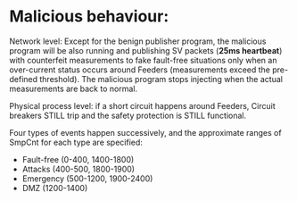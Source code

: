 # Malicious behaviour:

Network level: Except for the benign publisher program, the malicious program will be also running and publishing SV packets (**25ms heartbeat**) with counterfeit measurements to fake fault-free situations only when an over-current status occurs around Feeders (measurements exceed the pre-defined threshold). The malicious program stops injecting when the actual measurements are back to normal.

Physical process level: if a short circuit happens around Feeders, Circuit breakers STILL trip and the safety protection is STILL functional.

Four types of events happen successively, and the approximate ranges of SmpCnt for each type are specified: 
- Fault-free (0-400, 1400-1800)
- Attacks (400-500, 1800-1900)
- Emergency (500-1200, 1900-2400)
- DMZ (1200-1400)